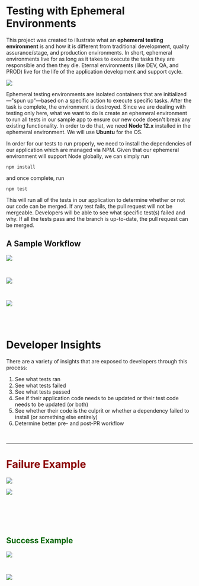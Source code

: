 # Testing with Ephemeral Environments

This project was created to illustrate what an **ephemeral testing environment** is and how it is different from traditional development, quality assurance/stage, and production environments. In short, ephemeral environments live for as long as it takes to execute the tasks they are responsible and then they die. Eternal environments (like DEV, QA, and PROD) live for the life of the application development and support cycle.

![](https://i.imgur.com/nd37ZlZ.png)

Ephemeral testing environments are isolated containers that are initialized—"spun up"—based on a specific action to execute specific tasks. After the task is complete, the environment is destroyed. Since we are dealing with testing only here, what we want to do is create an ephemeral environment to run all tests in our sample app to ensure our new code doesn't break any existing functionality. In order to do that, we need **Node 12.x** installed in the ephemeral environment. We will use **Ubuntu** for the OS.

In order for our tests to run properly, we need to install the dependencies of our application which are managed via NPM. Given that our ephemeral environment will support Node globally, we can simply run

`npm install`
 
 and once complete, run 
 
 `npm test`

This will run all of the tests in our application to determine whether or not our code can be merged. If any test fails, the pull request will not be mergeable. Developers will be able to see what specific test(s) failed and why. If all the tests pass and the branch is up-to-date, the pull request can be merged.


## A Sample Workflow


![](https://i.imgur.com/4LJa9YN.png)

<br>

![](https://i.imgur.com/lQlfjls.png)

<br>

![](https://i.imgur.com/4umumF0.png)

<br>
<br>

# Developer Insights

There are a variety of insights that are exposed to developers through this process:

1. See what tests ran
2. See what tests failed
3. See what tests passed
4. See if their application code needs to be updated or their test code needs to be updated (or both)
5. See whether their code is the culprit or whether a dependency failed to install (or something else entirely)
6. Determine better pre- and post-PR workflow

<br>

----


# <span style="color:darkred">Failure Example </span>

![](https://i.imgur.com/2N3jZMu.png)

![](https://i.imgur.com/q4pokAO.png)

<br>
<br>
<br>
<br>

## <span style="color:darkgreen">Success Example</span>

![](https://i.imgur.com/JNnLghL.png)

<br>

![](https://i.imgur.com/QuLy69S.png)

